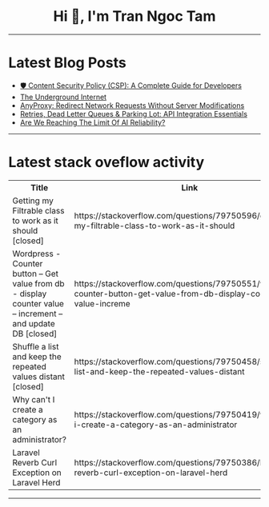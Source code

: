 <h1 align="center">Hi 👋, I'm Tran Ngoc Tam</h1>

---

# Latest Blog Posts 
<!-- BLOG-POST-LIST:START -->
- [🛡️ Content Security Policy &lpar;CSP&rpar;: A Complete Guide for Developers](https://dev.to/fazal_mansuri_/content-security-policy-csp-a-complete-guide-for-developers-56lp)
- [The Underground Internet](https://dev.to/rawveg/the-underground-internet-217o)
- [AnyProxy: Redirect Network Requests Without Server Modifications](https://dev.to/youngluo/anyproxy-redirect-network-requests-without-server-modifications-8np)
- [Retries, Dead Letter Queues &amp; Parking Lot: API Integration Essentials](https://dev.to/dakshim/retries-dead-letter-queues-parking-lot-api-integration-essentials-2g8d)
- [Are We Reaching The Limit Of AI Reliability?](https://dev.to/stephanie_ozor_1e7b693226/are-we-reaching-the-limit-of-ai-reliability-58g7)
<!-- BLOG-POST-LIST:END -->

---

# Latest stack oveflow activity
<table>
  <tr><th>Title</th><th>Link</th></tr>
  <!-- STACKOVERFLOW:START --><tr><td>Getting my Filtrable class to work as it should [closed]</td><td>https://stackoverflow.com/questions/79750596/getting-my-filtrable-class-to-work-as-it-should</td></tr><tr><td>Wordpress - Counter button – Get value from db - display counter value – increment – and update DB [closed]</td><td>https://stackoverflow.com/questions/79750551/wordpress-counter-button-get-value-from-db-display-counter-value-increme</td></tr><tr><td>Shuffle a list and keep the repeated values distant [closed]</td><td>https://stackoverflow.com/questions/79750458/shuffle-a-list-and-keep-the-repeated-values-distant</td></tr><tr><td>Why can&#39;t I create a category as an administrator?</td><td>https://stackoverflow.com/questions/79750419/why-cant-i-create-a-category-as-an-administrator</td></tr><tr><td>Laravel Reverb Curl Exception on Laravel Herd</td><td>https://stackoverflow.com/questions/79750386/laravel-reverb-curl-exception-on-laravel-herd</td></tr><!-- STACKOVERFLOW:END -->
</table>

---


